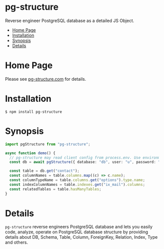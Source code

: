# pg-structure

Reverse engineer PostgreSQL database as a detailed JS Object.

<!-- START doctoc generated TOC please keep comment here to allow auto update -->
<!-- DON'T EDIT THIS SECTION, INSTEAD RE-RUN doctoc TO UPDATE -->

- [Home Page](#home-page)
- [Installation](#installation)
- [Synopsis](#synopsis)
- [Details](#details)

<!-- END doctoc generated TOC please keep comment here to allow auto update -->

# Home Page

Please see [pg-structure.com](https://www.pg-structure.com) for details.

# Installation

`$ npm install pg-structure`

# Synopsis

```ts
import pgStructure from "pg-structure";

async function demo() {
  // pg-structure may read client config from process.env. Use environment variables for sensitive information such as passwords.
  const db = await pgStructure({ database: "db", user: "u", password: "pass" }, { includeSchemas: ["public"] });

  const table = db.get("contact");
  const columnNames = table.columns.map((c) => c.name);
  const columnTypeName = table.columns.get("options").type.name;
  const indexColumnNames = table.indexes.get("ix_mail").columns;
  const relatedTables = table.hasManyTables;
}
```

# Details

`pg-structure` reverse engineers PostgreSQL database and lets you easily code, analyze, operate on PostgreSQL database structure by providing details about DB, Schema, Table, Column, ForeignKey, Relation, Index, Type and others.
